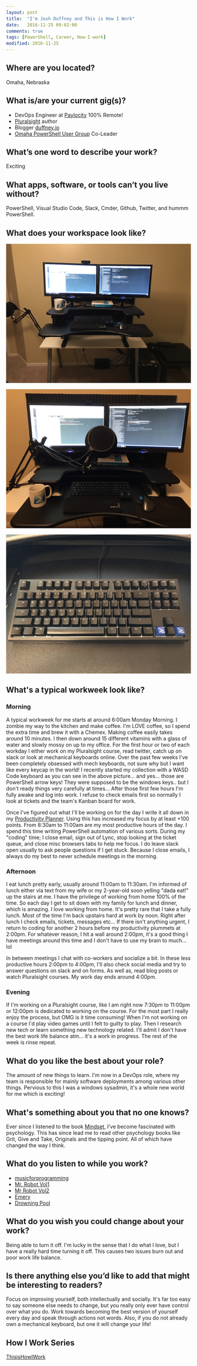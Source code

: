 ```yaml
---
layout: post
title:  "I'm Josh Duffney and This is How I Work"
date:   2016-11-25 09:02:00
comments: true
tags: [PowerShell, Career, How-I-work]
modified: 2016-11-25
---
```


## Where are you located?

Omaha, Nebraska

## What is/are your current gig(s)?

* DevOps Engineer at [Paylocity](http://www.paylocity.com/) 100% Remote!
* [Pluralsight](https://app.pluralsight.com/profile/author/josh-duffney) author
* Blogger [duffney.io](http://duffney.io/)
* [Omaha PowerShell User Group](https://twitter.com/OmahaPSUG) Co-Leader

## What’s one word to describe your work?

Exciting

## What apps, software, or tools can’t you live without?

PowerShell, Visual Studio Code, Slack, Cmder, Github, Twitter, and hummm PowerShell.

## What does your workspace look like?

![standing](/images/posts/2016-11-25/standing.jpg "standing")

![recording](/images/posts/2016-11-25/recording.jpg "recording")

![PSCodeKeyboard](/images/posts/2016-11-25/PSCodeKeyboard.jpg "PSCodeKeyboard")

## What's a typical workweek look like?

### Morning

A typical workweek for me starts at around 6:00am Monday Morning. I zombie my way to the kitchen and make coffee. I'm LOVE coffee, so I spend the extra time and brew it with a Chemex. Making coffee easily takes around 10
minutes. I then down around 15 different vitamins with a glass of water and slowly mossy on up to my office. For the first hour or two of each workday I either work on my Pluralsight course, read twitter, catch up on slack or
look at mechanical keyboards online. Over the past few weeks I've been completely obsessed with mech keyboards, not sure why but I want like every keycap in the world! I recently started my collection with a WASD Code keyboard
as you can see in the above picture... and yes... those are PowerShell arrow keys! They were supposed to be the windows keys.. but I don't ready things very carefully at times... After those first few hours I'm fully awake and
log into work. I refuse to check emails first so normally I look at tickets and the team's Kanban board for work. 

Once I've figured out what I'll be working on for the day I write it all down in my [Productivity Planner](https://www.intelligentchange.com/products/the-productivity-planner). Using this has increased my focus by at least
+100 points. From 8:30am to 11:00am are my most productive hours of the day. I spend this time writing PowerShell automation of various sorts. During my "coding" time; I close email, sign out of Lync, stop looking at the ticket queue, and close misc browsers tabs to help me focus. I do leave slack open usually to ask people questions if I get stuck. Because I close emails, I always do my best to never schedule meetings in the morning. 

### Afternoon

I eat lunch pretty early, usually around 11:00am to 11:30am. I'm informed of lunch either via text from my wife or my 2-year-old soon yelling "dada eat!" up the stairs at me. I have the privilege of working from home 100% of the time.
So each day I get to sit down with my family for lunch and dinner, which is amazing. I love working from home. It's pretty rare that I take a fully lunch. Most of the time I'm back upstairs hard at work by noon. Right after
lunch I check emails, tickets, messages etc... If there isn't anything urgent, I return to coding for another 2 hours before my productivity plummets at 2:00pm. For whatever reason, I hit a wall around 2:00pm, it's a good thing I have meetings around this time and I don't have to use my brain to much... lol

In between meetings I chat with co-workers and socialize a bit. In these less productive hours 2:00pm to 4:00pm, I'll also check social media and try to answer questions on slack and on forms. As well as, read blog posts or watch Pluralsight courses. My work day ends around 4:00pm.

### Evening

If I'm working on a Pluralsight course, like I am right now 7:30pm to 11:00pm or 12:00pm is dedicated to working on the course. For the most part I really enjoy the process, but OMG is it time consuming! When I'm not working on a course
I'd play video games until I felt to guilty to play. Then I research new tech or learn something new technology related. I'll admit I don't have the best work life balance atm... it's a work in progress. The rest of the week is rinse repeat.

## What do you like the best about your role?

The amount of new things to learn. I'm now in a DevOps role, where my team is responsible for mainly software deployments among various other things. Pervious to this I was a windows sysadmin, it's a whole new world for me which
is exciting!

## What's something about you that no one knows?

Ever since I listened to the book [Mindset](http://www.audible.com/pd/Self-Development/Mindset-Audiobook/B002V0QGLE), I've become fascinated with psychology. This has since lead me to read other psychology books like 
Grit, Give and Take, Originals and the tipping point. All of which have changed the way I think. 

## What do you listen to while you work?

* [musicforprogramming](http://musicforprogramming.net/)
* [Mr. Robot Vol1](https://open.spotify.com/album/012oKUlmu9qA84z4kYrOAj)
* [Mr Robot Vol2](https://open.spotify.com/album/447cV2Aglz0fLzrZMVCMGw)
* [Emery](https://open.spotify.com/album/7fiFm9mCrQ9s0iswgK4X0a)
* [Drowning Pool](https://open.spotify.com/album/74n5sNia8GcWvAeJ1z40Tb)

## What do you wish you could change about your work?

Being able to turn it off. I'm lucky in the sense that I do what I love, but I have a really hard time turning it off. This causes two issues burn out and poor work life balance.

## Is there anything else you’d like to add that might be interesting to readers?

Focus on improving yourself, both intellectually and socially. It's far too easy to say someone else needs to change, but you really only ever have control over what you do. Work towards becoming the
best version of yourself every day and speak through actions not words. Also, if you do not already own a mechanical keyboard, but one it will change your life!

## How I Work Series

[ThisisHowIWork](https://github.com/adbertram/HowIWorkIT/blob/master/ThisIsHowIWork.md)